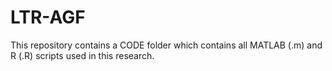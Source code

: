 # LTR-AGF

This repository contains a CODE folder which contains all MATLAB (.m) and R (.R) scripts used in this research.
